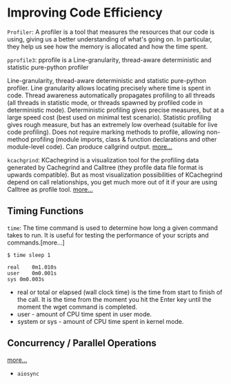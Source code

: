 # Improving Code Efficiency

`Profiler`: A profiler is a tool that measures the resources that our code is using, giving us a better understanding of what's going on. In particular, they help us see how the memory is allocated and how the time spent.

`pprofile3`: pprofile is a Line-granularity, thread-aware deterministic and statistic pure-python profiler

Line-granularity, thread-aware deterministic and statistic pure-python profiler. Line granularity allows locating precisely where time is spent in code. Thread awareness automatically propagates profiling to all threads (all threads in statistic mode, or threads spawned by profiled code in deterministic mode). Deterministic profiling gives precise measures, but at a large speed cost (best used on minimal test scenario). Statistic profiling gives rough measure, but has an extremely low overhead (suitable for live code profiling). Does not require marking methods to profile, allowing non-method profiling (module imports, class & function declarations and other module-level code). Can produce callgrind output. [more...](https://manpages.debian.org/unstable/python3-pprofile/pprofile3.1.en.html)

`kcachgrind`: KCachegrind is a visualization tool for the profiling data generated by Cachegrind and Calltree (they profile data file format is upwards compatible). But as most visualization possibilities of KCachegrind depend on call relationships, you get much more out of it if your are using Calltree as profile tool. [more...](https://kcachegrind.github.io/html/Home.html)

## Timing Functions
`time`: The time command is used to determine how long a given command takes to run. It is useful for testing the performance of your scripts and commands.[more...]

```
$ time sleep 1

real	0m1.010s
user	0m0.001s
sys	0m0.003s
```
* real or total or elapsed (wall clock time) is the time from start to finish of the call. It is the time from the moment you hit the Enter key until the moment the wget command is completed.
* user - amount of CPU time spent in user mode.
* system or sys - amount of CPU time spent in kernel mode.

## Concurrency /  Parallel Operations

[more...](https://realpython.com/python-concurrency/)


* `aiosync`
